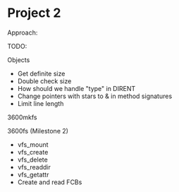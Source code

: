 Project 2
=========

Approach:


TODO:

Objects 
  - Get definite size
  - Double check size
  - How should we handle "type" in DIRENT
  - Change pointers with stars to & in method signatures
  - Limit line length

3600mkfs


3600fs (Milestone 2)
  - vfs_mount
  - vfs_create
  - vfs_delete
  - vfs_readdir
  - vfs_getattr
  - Create and read FCBs
